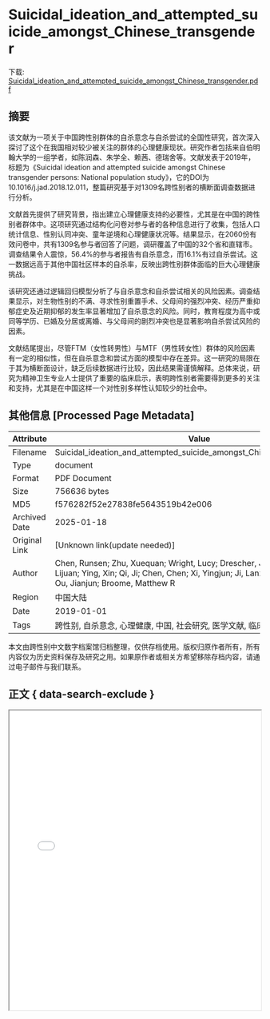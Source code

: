 # Suicidal_ideation_and_attempted_suicide_amongst_Chinese_transgender

<!-- tcd_download_link -->
下载: <a href="../Suicidal_ideation_and_attempted_suicide_amongst_Chinese_transgender.pdf" download>Suicidal_ideation_and_attempted_suicide_amongst_Chinese_transgender.pdf</a>
<!-- tcd_download_link_end -->

## 摘要

<!-- tcd_abstract -->
该文献为一项关于中国跨性别群体的自杀意念与自杀尝试的全国性研究，首次深入探讨了这个在我国相对较少被关注的群体的心理健康现状。研究作者包括来自伯明翰大学的一组学者，如陈润森、朱学全、赖茜、德瑞舍等。文献发表于2019年，标题为《Suicidal ideation and attempted suicide amongst Chinese transgender persons: National population study》，它的DOI为10.1016/j.jad.2018.12.011，整篇研究基于对1309名跨性别者的横断面调查数据进行分析。

文献首先提供了研究背景，指出建立心理健康支持的必要性，尤其是在中国的跨性别者群体中。这项研究通过结构化问卷对参与者的各种信息进行了收集，包括人口统计信息、性别认同冲突、童年逆境和心理健康状况等。结果显示，在2060份有效问卷中，共有1309名参与者回答了问题，调研覆盖了中国的32个省和直辖市。调查结果令人震惊，56.4%的参与者报告有自杀意念，而16.1%有过自杀尝试。这一数据远高于其他中国社区样本的自杀率，反映出跨性别群体面临的巨大心理健康挑战。

该研究还通过逻辑回归模型分析了与自杀意念和自杀尝试相关的风险因素。调查结果显示，对生物性别的不满、寻求性别重置手术、父母间的强烈冲突、经历严重抑郁症史及近期抑郁的发生率显著增加了自杀意念的风险。同时，教育程度为高中或同等学历、已婚及分居或离婚、与父母间的剧烈冲突也是显著影响自杀尝试风险的因素。

文献结尾提出，尽管FTM（女性转男性）与MTF（男性转女性）群体的风险因素有一定的相似性，但在自杀意念和尝试方面的模型中存在差异。这一研究的局限在于其为横断面设计，缺乏后续数据进行比较，因此结果需谨慎解释。总体来说，研究为精神卫生专业人士提供了重要的临床启示，表明跨性别者需要得到更多的关注和支持，尤其是在中国这样一个对性别多样性认知较少的社会中。

<!-- tcd_abstract_end -->

## 其他信息 [Processed Page Metadata]

| Attribute       | Value                                  |
|-----------------|----------------------------------------|
| Filename        | Suicidal_ideation_and_attempted_suicide_amongst_Chinese_transgender.pdf                             |
| Type            | document                                 |
| Format          | PDF Document                               |
| Size            | 756636 bytes                           |
| MD5             | f576282f52e27838fe5643519b42e006                                  |
| Archived Date   | 2025-01-18                             |
| Original Link   | [Unknown link(update needed)]                         |
| Author          | Chen, Runsen; Zhu, Xuequan; Wright, Lucy; Drescher, Jack; Gao, Yue; Wu, Lijuan; Ying, Xin; Qi, Ji; Chen, Chen; Xi, Yingjun; Ji, Lanxin; Zhao, Huichun; Ou, Jianjun; Broome, Matthew R                               |
 | Region          | 中国大陆                               |
| Date            | 2019-01-01                                 |
| Tags            | 跨性别, 自杀意念, 心理健康, 中国, 社会研究, 医学文献, 临床研究, 抑郁症                                 |

本文由跨性别中文数字档案馆归档整理，仅供存档使用。版权归原作者所有，所有内容仅为历史资料保存及研究之用。如果原作者或相关方希望移除存档内容，请通过电子邮件与我们联系。

## 正文 { data-search-exclude }

<!-- tcd_main_text -->
<iframe src="../Suicidal_ideation_and_attempted_suicide_amongst_Chinese_transgender.pdf" width="100%" height="600px">
    <p>无法显示PDF，请下载查看。</p>
</iframe>
<!-- tcd_main_text_end -->

